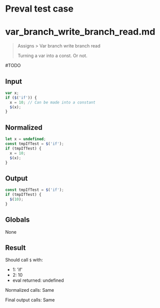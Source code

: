 # Preval test case

# var_branch_write_branch_read.md

> Assigns > Var branch write branch read
>
> Turning a var into a const. Or not.

#TODO

## Input

`````js filename=intro
var x;
if ($('if')) {
  x = 10; // Can be made into a constant
  $(x);
}
`````

## Normalized

`````js filename=intro
let x = undefined;
const tmpIfTest = $('if');
if (tmpIfTest) {
  x = 10;
  $(x);
}
`````

## Output

`````js filename=intro
const tmpIfTest = $('if');
if (tmpIfTest) {
  $(10);
}
`````

## Globals

None

## Result

Should call `$` with:
 - 1: 'if'
 - 2: 10
 - eval returned: undefined

Normalized calls: Same

Final output calls: Same
